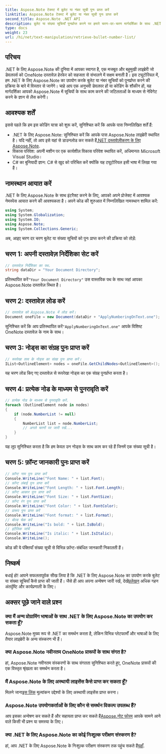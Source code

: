 ```yaml
---
title: Aspose.Note टेक्स्ट में बुलेट या नंबर सूची पुनः प्राप्त करें
linktitle: Aspose.Note टेक्स्ट में बुलेट या नंबर सूची पुनः प्राप्त करें
second_title: Aspose.Note .NET API
description: बुलेट या संख्या सूचियाँ पुनर्प्राप्त करने पर हमारे चरण-दर-चरण मार्गदर्शिका के साथ .NET के लिए Aspose.Note की क्षमता को अनलॉक करें। अपने OneNote दस्तावेज़ हेरफेर कौशल को उन्नत करें!
type: docs
weight: 23
url: /hi/net/text-manipulation/retrieve-bullet-number-list/
---
```

## परिचय
.NET के लिए Aspose.Note की दुनिया में आपका स्वागत है, एक मजबूत और बहुमुखी लाइब्रेरी जो डेवलपर्स को OneNote दस्तावेज़ हेरफेर को सहजता से संभालने में सक्षम बनाती है। इस ट्यूटोरियल में, हम .NET के लिए Aspose.Note का उपयोग करके बुलेट या नंबर सूचियों को पुनर्प्राप्त करने की प्रक्रिया के बारे में विस्तार से जानेंगे। चाहे आप एक अनुभवी डेवलपर हों या कोडिंग के शौकीन हों, यह मार्गदर्शिका आपको Aspose.Note में सूचियों के साथ काम करने की जटिलताओं के माध्यम से नेविगेट करने के ज्ञान से लैस करेगी।
## आवश्यक शर्तें
इससे पहले कि हम इस कोडिंग यात्रा को शुरू करें, सुनिश्चित करें कि आपके पास निम्नलिखित शर्तें हैं:
-  .NET के लिए Aspose.Note: सुनिश्चित करें कि आपके पास Aspose.Note लाइब्रेरी स्थापित है। यदि नहीं, तो आप इसे यहां से डाउनलोड कर सकते हैं[.NET दस्तावेज़ीकरण के लिए Aspose.Note](https://reference.aspose.com/note/net/).
- विकास परिवेश: अपनी मशीन पर एक कार्यशील विकास परिवेश स्थापित करें, अधिमानतः Microsoft Visual Studio।
- C# का बुनियादी ज्ञान: C# से खुद को परिचित करें क्योंकि यह ट्यूटोरियल इसी भाषा में लिखा गया है।
## नामस्थान आयात करें
.NET के लिए Aspose.Note के साथ इंटरैक्ट करने के लिए, आपको अपने प्रोजेक्ट में आवश्यक नेमस्पेस आयात करने की आवश्यकता है। अपने कोड की शुरुआत में निम्नलिखित नामस्थान शामिल करें:
```csharp
using System;
using System.Globalization;
using System.IO;
using Aspose.Note;
using System.Collections.Generic;
```
अब, आइए चरण दर चरण बुलेट या संख्या सूचियों को पुनः प्राप्त करने की प्रक्रिया को तोड़ें:
## चरण 1: अपनी दस्तावेज़ निर्देशिका सेट करें
```csharp
// दस्तावेज़ निर्देशिका का पथ.
string dataDir = "Your Document Directory";
```
 प्रतिस्थापित करें`"Your Document Directory"` उस वास्तविक पथ के साथ जहां आपका Aspose.Note दस्तावेज़ स्थित है।
## चरण 2: दस्तावेज़ लोड करें
```csharp
// दस्तावेज़ को Aspose.Note में लोड करें।
Document oneFile = new Document(dataDir + "ApplyNumberingOnText.one");
```
 सुनिश्चित करें कि आप प्रतिस्थापित करें`"ApplyNumberingOnText.one"` आपके विशिष्ट OneNote दस्तावेज़ के नाम के साथ।
## चरण 3: नोड्स का संग्रह पुनः प्राप्त करें
```csharp
// रूपरेखा तत्व के नोड्स का संग्रह पुनः प्राप्त करें।
IList<OutlineElement> nodes = oneFile.GetChildNodes<OutlineElement>();
```
यह चरण लोड किए गए दस्तावेज़ से रूपरेखा नोड्स का एक संग्रह पुनर्प्राप्त करता है।
## चरण 4: प्रत्येक नोड के माध्यम से पुनरावृति करें
```csharp
// प्रत्येक नोड के माध्यम से पुनरावृति करें.
foreach (OutlineElement node in nodes)
{
    if (node.NumberList != null)
    {
        NumberList list = node.NumberList;
        // अगले चरणों पर जारी रखें...
    }
}
```
यह लूप सुनिश्चित करता है कि हम केवल उन नोड्स के साथ काम कर रहे हैं जिनमें एक संख्या सूची है।
## चरण 5: फ़ॉन्ट जानकारी पुनः प्राप्त करें
```csharp
// फ़ॉन्ट नाम पुनः प्राप्त करें
Console.WriteLine("Font Name: " + list.Font);
// फ़ॉन्ट लंबाई पुनः प्राप्त करें
Console.WriteLine("Font Length: " + list.Font.Length);
// फ़ॉन्ट आकार पुनः प्राप्त करें
Console.WriteLine("Font Size: " + list.FontSize);
// फ़ॉन्ट रंग पुनः प्राप्त करें
Console.WriteLine("Font Color: " + list.FontColor);
// प्रारूप पुनः प्राप्त करें
Console.WriteLine("Font format: " + list.Format);
// बोल्ड चेक करें
Console.WriteLine("Is bold: " + list.IsBold);
// इटैलिक जांचें
Console.WriteLine("Is italic: " + list.IsItalic);
Console.WriteLine();
```
कोड की ये पंक्तियाँ संख्या सूची से विभिन्न फ़ॉन्ट-संबंधित जानकारी निकालती हैं।
## निष्कर्ष
 बधाई हो! आपने सफलतापूर्वक सीख लिया है कि .NET के लिए Aspose.Note का उपयोग करके बुलेट या संख्या सूचियाँ कैसे प्राप्त की जाती हैं। जैसे ही आप अपना अन्वेषण जारी रखें, देखें[प्रलेखन](https://reference.aspose.com/note/net/) अधिक गहन अंतर्दृष्टि और कार्यप्रणाली के लिए।
## अक्सर पूछे जाने वाले प्रश्न
### क्या मैं अन्य प्रोग्रामिंग भाषाओं के साथ .NET के लिए Aspose.Note का उपयोग कर सकता हूँ?
Aspose.Note मुख्य रूप से .NET का समर्थन करता है, लेकिन विभिन्न प्लेटफार्मों और भाषाओं के लिए तैयार लाइब्रेरी के अन्य संस्करण भी हैं।
### क्या Aspose.Note नवीनतम OneNote प्रारूपों के साथ संगत है?
हां, Aspose.Note नवीनतम संस्करणों के साथ संगतता सुनिश्चित करते हुए, OneNote प्रारूपों की एक विस्तृत श्रृंखला का समर्थन करता है।
### मैं Aspose.Note के लिए अस्थायी लाइसेंस कैसे प्राप्त कर सकता हूँ?
 मिलने जाना[इस लिंक](https://purchase.aspose.com/temporary-license/) मूल्यांकन उद्देश्यों के लिए अस्थायी लाइसेंस प्राप्त करना।
### Aspose.Note उपयोगकर्ताओं के लिए कौन से समर्थन विकल्प उपलब्ध हैं?
 आप इसका अन्वेषण कर सकते हैं और सहायता प्राप्त कर सकते हैं[Aspose.नोट फोरम](https://forum.aspose.com/c/note/28) आपके सामने आने वाले किसी भी प्रश्न या समस्या के लिए।
### क्या .NET के लिए Aspose.Note का कोई निःशुल्क परीक्षण संस्करण है?
 हां, आप .NET के लिए Aspose.Note के निःशुल्क परीक्षण संस्करण तक पहुंच सकते हैं[यहाँ](https://releases.aspose.com/).